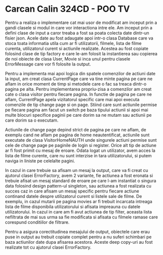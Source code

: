 # Carcan Calin 324CD - POO TV

Pentru a realiza o implementare cat mai usor de modificat am inceput prin a gandi
clasele si modul in care vor interactiona intre ele. Am inceput prin a defini clase de input
a caror treaba a fost sa poata colecta date dintr-un fisier json. Acele date au fost adaugate
apoi intr-o clasa Database care va stoca toata informatia utila cum ar fi utilizatorii,
filmele, lista de filme curenta, utilizatorul curent si actiunile realizate. Acestea au fost
copiate folosind clase de tip factory e care le-am folosit la instantierea sau copierea de noi
obiecte de clasa User, Movie si inca unul pentru clasele ErrorMessage care vor fi folosite la
output.

Pentru a implementa mai apoi logica din spatele comenzilor de actiuni date la input,
am creat clasa CurrentPage care va tine minte pagina pe care ne aflam in orice moment
de timp si metodele care o fac sa treaca dintr-o pagina pe alta. Pentru implementarea
propriu-zisa a comenzilor am creat cate o clasa visitor pentru fiecare pagina. In functie
de pagina pe care ne aflam, CurrentPage apela vizitatorul specific care mai apoi executa
comenzile de tip change page si on page. Stiind care sunt actiunile permise pe
fiecare pagina am facut un switch pe baza tipului actiunii si apoi mai multe blocuri specifice
paginii pe care dorim sa ne mutam sau actiunii pe care dorim sa o executam.

Actiunile de change page depind strict de pagina pe care ne aflam, de exemplu cand ne aflam pe
pagina de home neautentificat, actiunile sunt executate de clasa VisitorHomeNAUTH unde
singurele actiuni permise sunt cele de change page pe paginile de login si register. 
Orice alt tip de actiune ar fi fost primit cu mesaj de eroare. Odata logat un utilizator,
avem acces la lista de filme curente, care nu sunt interzise in tara utilizatorului, 
si putem naviga in liniste pe celelalte pagini.

In cazul in care trebuie sa afisam un mesaj la output, care va fi creat
cu ajutorul clasei ErrorFactory, avem 2 variante, fie actiunea a fost
eronata si trebuie afisat un mesaj standard de eroare pe care l-am instantiat o singura data
folosind design pattern-ul singleton, sau actiunea a fost realizata cu succes caz in care afisam 
un mesaj specific pentru fiecare actiune continand datele despre utilizatorul curent si listele
sale de filme. De exemplu, in cazul mutarii pe pagina movies ar fi trebuit 
incarcata intreaga lista de filme disponibila utilizatorului si afisata impreauna cu datele utilizatorului.
In cazul in care am fi avut actiunea de tip filter, aceasta lista nefiltrata de mai sus urma sa fie
modificata si afisata cu filmele ramase care corespund conditiilor de filtrare.

Pentru a asigura corectitudinea mesajului de output, obiectele care erau puse in output au
trebuit copiate complet pentru a nu suferi schimbari pe baza actiunilor date dupa afisarea acestora.
Aceste deep copy-uri au fost realizate tot cu ajutorul clasei ErrorFactory.


 